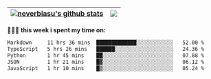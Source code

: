 | <a href="https://github.com/neverbiasu"><img align="center" src="https://github-readme-stats.vercel.app/api?username=neverbiasu&theme=dracula&show_icons=true&hide_border=true&count_private=true" alt="neverbiasu's github stats" /></a> | <a href="https://github.com/neverbiasu"><img align="center" src="https://github-readme-stats.vercel.app/api/top-langs/?username=neverbiasu&theme=dracula&show_icons=true&hide_border=true&layout=compact" /></a> |
| ------------- | ------------- |

👨🏾‍💻 **this week i spent my time on:**
<!--START_SECTION:waka-->

```txt
Markdown     11 hrs 36 mins  █████████████░░░░░░░░░░░░   52.00 %
TypeScript   5 hrs 26 mins   ██████░░░░░░░░░░░░░░░░░░░   24.36 %
Python       1 hr 45 mins    ██░░░░░░░░░░░░░░░░░░░░░░░   07.88 %
JSON         1 hr 21 mins    █▓░░░░░░░░░░░░░░░░░░░░░░░   06.12 %
JavaScript   1 hr 10 mins    █▒░░░░░░░░░░░░░░░░░░░░░░░   05.24 %
```

<!--END_SECTION:waka-->
